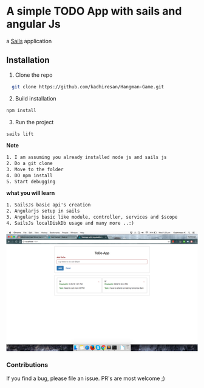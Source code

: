 # A simple TODO App with sails and angular Js

a [Sails](http://sailsjs.org) application

## Installation

1. Clone the repo

  ```bash
    git clone https://github.com/kadhiresan/Hangman-Game.git
  ```

2. Build installation
  ```bash
  npm install
  ```

3. Run the project
  ```bash
  sails lift
  ```

**Note**

	1. I am assuming you already installed node js and sails js
	2. Do a git clone
	3. Move to the folder
	4. DO npm install
	5. Start debugging

**what you will learn**

	1. SailsJs basic api's creation
	2. Angularjs setup in sails
	3. Angularjs basic like module, controller, services and $scope
	4. SailsJs localDiskDb usage and many more ..:)

![alt tag](https://github.com/kadhiresan/todoApp-sailsJs/blob/master/assets/images/sailsjs-todo-app1.png)

### Contributions

If you find a bug, please file an issue. PR's are most welcome ;)	